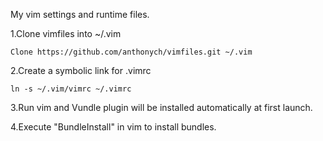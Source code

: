 My vim settings and runtime files.

1.Clone vimfiles into ~/.vim
```
Clone https://github.com/anthonych/vimfiles.git ~/.vim
```

2.Create a symbolic link for .vimrc

```
ln -s ~/.vim/vimrc ~/.vimrc
```

3.Run vim and Vundle plugin will be installed automatically at first launch.

4.Execute "BundleInstall" in vim to install bundles.
